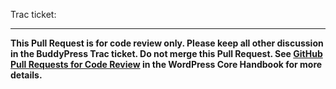 <!--
Hi there! Thanks for contributing to BuddyPress!

Pull Requests in this GitHub repository **must** be linked to a ticket in the BuddyPress Core Trac instance (https://buddypress.trac.wordpress.org/), and are only used for code review. **No pull requests will be merged on GitHub.**

See the WordPress Handbook page on using PRs for Code Review more information: https://make.wordpress.org/core/handbook/contribute/git/github-pull-requests-for-code-review/

If this is your first time contributing, you may also find reviewing these guides first to be helpful:
- FAQs for New Contributors: https://make.wordpress.org/core/handbook/tutorials/faq-for-new-contributors/
- Contributing with Code Guide: https://codex.buddypress.org/participate-and-contribute/contribute-with-code/
- WordPress Coding Standards: https://make.wordpress.org/core/handbook/best-practices/coding-standards/
- Inline Documentation Standards: https://make.wordpress.org/core/handbook/best-practices/inline-documentation-standards/
- Browser Support Policies: https://make.wordpress.org/core/handbook/best-practices/browser-support/
- Proper spelling and grammar related best practices: https://make.wordpress.org/core/handbook/best-practices/spelling/
-->

<!-- Insert a description of your changes here -->

Trac ticket: <!-- insert a link to the WordPress Trac ticket here -->

---
**This Pull Request is for code review only. Please keep all other discussion in the BuddyPress Trac ticket. Do not merge this Pull Request. See [GitHub Pull Requests for Code Review](https://make.wordpress.org/core/handbook/contribute/git/github-pull-requests-for-code-review/) in the WordPress Core Handbook for more details.**

